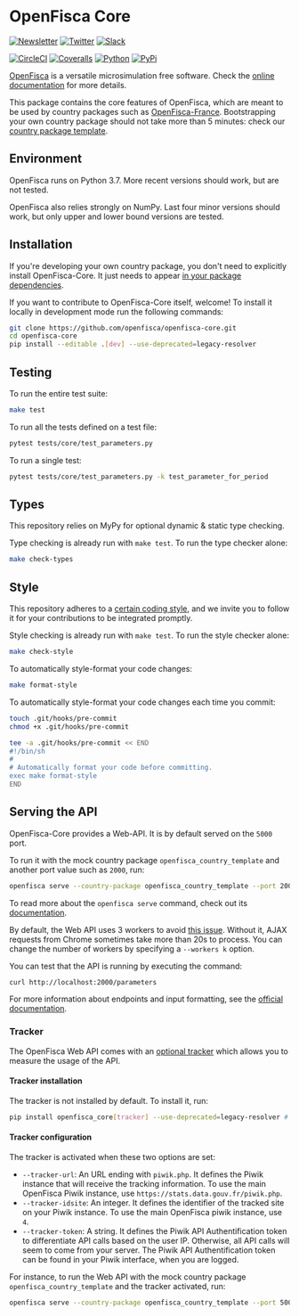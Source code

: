 # OpenFisca Core

[![Newsletter](https://img.shields.io/badge/newsletter-subscribe!-informational.svg?style=flat)](mailto:contact%40openfisca.org?subject=Subscribe%20to%20your%20newsletter%20%7C%20S'inscrire%20%C3%A0%20votre%20newsletter&body=%5BEnglish%20version%20below%5D%0A%0ABonjour%2C%0A%0AVotre%C2%A0pr%C3%A9sence%C2%A0ici%C2%A0nous%C2%A0ravit%C2%A0!%20%F0%9F%98%83%0A%0AEnvoyez-nous%20cet%20email%20pour%20que%20l'on%20puisse%20vous%20inscrire%20%C3%A0%20la%20newsletter.%20%0A%0AAh%C2%A0!%20Et%20si%20vous%20pouviez%20remplir%20ce%20petit%20questionnaire%2C%20%C3%A7a%20serait%20encore%20mieux%C2%A0!%0Ahttps%3A%2F%2Fgoo.gl%2Fforms%2F45M0VR1TYKD1RGzX2%0A%0AAmiti%C3%A9%2C%0AL%E2%80%99%C3%A9quipe%20OpenFisca%0A%0A%3D%3D%3D%3D%3D%3D%3D%3D%3D%3D%3D%3D%3D%3D%3D%3D%3D%3D%20ENGLISH%20VERSION%20%3D%3D%3D%3D%3D%3D%3D%3D%3D%3D%3D%3D%3D%3D%3D%3D%3D%3D%3D%3D%3D%3D%3D%0A%0AHi%2C%20%0A%0AWe're%20glad%20to%20see%20you%20here!%20%F0%9F%98%83%0A%0APlease%20send%20us%20this%20email%2C%20so%20we%20can%20subscribe%20you%20to%20the%20newsletter.%0A%0AAlso%2C%20if%20you%20can%20fill%20out%20this%20short%20survey%2C%20even%20better!%0Ahttps%3A%2F%2Fgoo.gl%2Fforms%2FsOg8K1abhhm441LG2%0A%0ACheers%2C%0AThe%20OpenFisca%20Team)
[![Twitter](https://img.shields.io/badge/twitter-follow%20us!-9cf.svg?style=flat)](https://twitter.com/intent/follow?screen_name=openfisca)
[![Slack](https://img.shields.io/badge/slack-join%20us!-blueviolet.svg?style=flat)](mailto:contact%40openfisca.org?subject=Join%20you%20on%20Slack%20%7C%20Nous%20rejoindre%20sur%20Slack&body=%5BEnglish%20version%20below%5D%0A%0ABonjour%2C%0A%0AVotre%C2%A0pr%C3%A9sence%C2%A0ici%C2%A0nous%C2%A0ravit%C2%A0!%20%F0%9F%98%83%0A%0ARacontez-nous%20un%20peu%20de%20vous%2C%20et%20du%20pourquoi%20de%20votre%20int%C3%A9r%C3%AAt%20de%20rejoindre%20la%20communaut%C3%A9%20OpenFisca%20sur%20Slack.%0A%0AAh%C2%A0!%20Et%20si%20vous%20pouviez%20remplir%20ce%20petit%20questionnaire%2C%20%C3%A7a%20serait%20encore%20mieux%C2%A0!%0Ahttps%3A%2F%2Fgoo.gl%2Fforms%2F45M0VR1TYKD1RGzX2%0A%0AN%E2%80%99oubliez%20pas%20de%20nous%20envoyer%20cet%20email%C2%A0!%20Sinon%2C%20on%20ne%20pourra%20pas%20vous%20contacter%20ni%20vous%20inviter%20sur%20Slack.%0A%0AAmiti%C3%A9%2C%0AL%E2%80%99%C3%A9quipe%20OpenFisca%0A%0A%3D%3D%3D%3D%3D%3D%3D%3D%3D%3D%3D%3D%3D%3D%3D%3D%3D%3D%20ENGLISH%20VERSION%20%3D%3D%3D%3D%3D%3D%3D%3D%3D%3D%3D%3D%3D%3D%3D%3D%3D%3D%3D%3D%3D%3D%3D%0A%0AHi%2C%20%0A%0AWe're%20glad%20to%20see%20you%20here!%20%F0%9F%98%83%0A%0APlease%20tell%20us%20a%20bit%20about%20you%20and%20why%20you%20want%20to%20join%20the%20OpenFisca%20community%20on%20Slack.%0A%0AAlso%2C%20if%20you%20can%20fill%20out%20this%20short%20survey%2C%20even%20better!%0Ahttps%3A%2F%2Fgoo.gl%2Fforms%2FsOg8K1abhhm441LG2.%0A%0ADon't%20forget%20to%20send%20us%20this%20email!%20Otherwise%20we%20won't%20be%20able%20to%20contact%20you%20back%2C%20nor%20invite%20you%20on%20Slack.%0A%0ACheers%2C%0AThe%20OpenFisca%20Team)

[![CircleCI](https://img.shields.io/circleci/project/github/openfisca/openfisca-core/master.svg?style=flat)](https://circleci.com/gh/openfisca/openfisca-core)
[![Coveralls](https://img.shields.io/coveralls/github/openfisca/openfisca-core/master.svg?style=flat)](https://coveralls.io/github/openfisca/openfisca-core?branch=master)
[![Python](https://img.shields.io/pypi/pyversions/openfisca-core.svg)](https://pypi.python.org/pypi/openfisca-core)
[![PyPi](https://img.shields.io/pypi/v/openfisca-core.svg?style=flat)](https://pypi.python.org/pypi/openfisca-core)

[OpenFisca](https://openfisca.org/doc/) is a versatile microsimulation free software. Check the [online documentation](https://openfisca.org/doc/) for more details.

This package contains the core features of OpenFisca, which are meant to be used by country packages such as [OpenFisca-France](https://github.com/openfisca/openfisca-france). Bootstrapping your own country package should not take more than 5 minutes: check our [country package template](https://github.com/openfisca/country-template).

## Environment

OpenFisca runs on Python 3.7. More recent versions should work, but are not tested.

OpenFisca also relies strongly on NumPy. Last four minor versions should work, but only upper and lower bound versions are tested.

## Installation

If you're developing your own country package, you don't need to explicitly install OpenFisca-Core. It just needs to appear [in your package dependencies](https://github.com/openfisca/openfisca-france/blob/18.2.1/setup.py#L53).

If you want to contribute to OpenFisca-Core itself, welcome! To install it locally in development mode run the following commands:

```bash
git clone https://github.com/openfisca/openfisca-core.git
cd openfisca-core
pip install --editable .[dev] --use-deprecated=legacy-resolver
```

## Testing

To run the entire test suite:

```sh
make test
```

To run all the tests defined on a test file:

```sh
pytest tests/core/test_parameters.py
```

To run a single test:

```sh
pytest tests/core/test_parameters.py -k test_parameter_for_period
```

## Types

This repository relies on MyPy for optional dynamic & static type checking.

Type checking is already run with `make test`. To run the type checker alone:

```sh
make check-types
```

## Style

This repository adheres to a [certain coding style](STYLEGUIDE.md), and we invite you to follow it for your contributions to be integrated promptly.

Style checking is already run with `make test`. To run the style checker alone:

```sh
make check-style
```

To automatically style-format your code changes:

```sh
make format-style
```

To automatically style-format your code changes each time you commit:

```sh
touch .git/hooks/pre-commit
chmod +x .git/hooks/pre-commit

tee -a .git/hooks/pre-commit << END
#!/bin/sh
#
# Automatically format your code before committing.
exec make format-style
END
```

## Serving the API

OpenFisca-Core provides a Web-API. It is by default served on the `5000` port.

To run it with the mock country package `openfisca_country_template` and another port value such as `2000`, run:

```sh
openfisca serve --country-package openfisca_country_template --port 2000
```

To read more about the `openfisca serve` command, check out its [documentation](https://openfisca.org/doc/openfisca-python-api/openfisca_serve.html).

By default, the Web API uses 3 workers to avoid [this issue](http://stackoverflow.com/questions/11150343/slow-requests-on-local-flask-server). Without it, AJAX requests from Chrome sometimes take more than 20s to process. You can change the number of workers by specifying a `--workers k` option.

You can test that the API is running by executing the command:

```sh
curl http://localhost:2000/parameters
```
For more information about endpoints and input formatting, see the [official documentation](https://openfisca.org/doc/openfisca-web-api).

### Tracker

The OpenFisca Web API comes with an [optional tracker](https://github.com/openfisca/tracker) which allows you to measure the usage of the API.

#### Tracker installation

The tracker is not installed by default. To install it, run:

```sh
pip install openfisca_core[tracker] --use-deprecated=legacy-resolver # Or `pip install --editable ".[tracker]"` for an editable installation
```


#### Tracker configuration

The tracker is activated when these two options are set:

* `--tracker-url`: An URL ending with `piwik.php`. It defines the Piwik instance that will receive the tracking information. To use the main OpenFisca Piwik instance, use `https://stats.data.gouv.fr/piwik.php`.
* `--tracker-idsite`: An integer. It defines the identifier of the tracked site on your Piwik instance. To use the main OpenFisca piwik instance, use `4`.
* `--tracker-token`: A string. It defines the Piwik API Authentification token to differentiate API calls based on the user IP. Otherwise, all API calls will seem to come from your server. The Piwik API Authentification token can be found in your Piwik interface, when you are logged.

For instance, to run the Web API with the mock country package `openfisca_country_template` and the tracker activated, run:

```sh
openfisca serve --country-package openfisca_country_template --port 5000 --tracker-url https://stats.data.gouv.fr/piwik.php --tracker-idsite 4 --tracker-token $TRACKER_TOKEN
```
